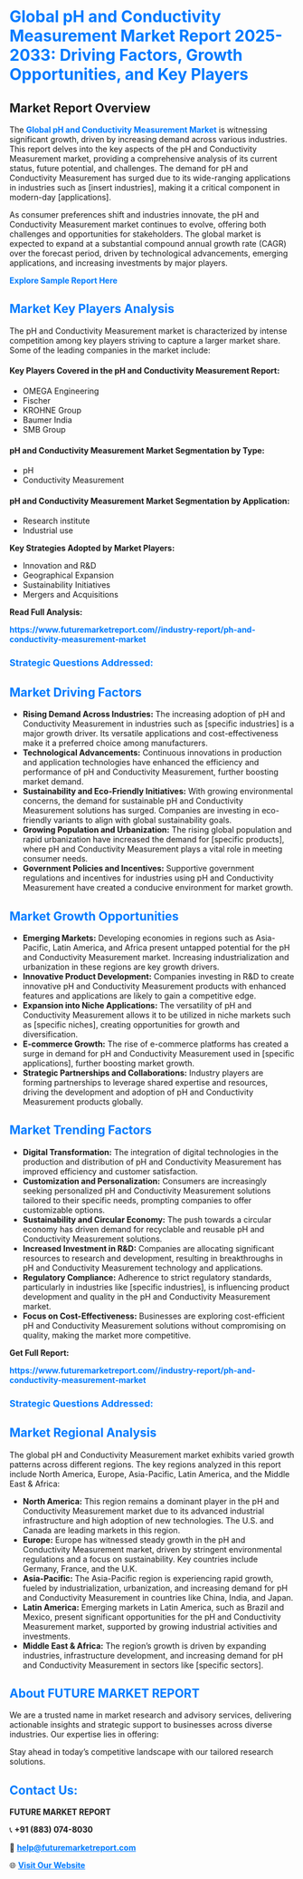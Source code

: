 <h1 style="color: #007BFF;">Global pH and Conductivity Measurement Market Report 2025-2033: Driving Factors, Growth Opportunities, and Key Players</h1>

<section id="overview">
<h2>Market Report Overview</h2>
<p>The <a href="https://www.futuremarketreport.com//industry-report/ph-and-conductivity-measurement-market" style="color: #007BFF; text-decoration: none;"><strong>Global pH and Conductivity Measurement Market</strong></a> is witnessing significant growth, driven by increasing demand across various industries. This report delves into the key aspects of the pH and Conductivity Measurement market, providing a comprehensive analysis of its current status, future potential, and challenges. The demand for pH and Conductivity Measurement has surged due to its wide-ranging applications in industries such as [insert industries], making it a critical component in modern-day [applications].</p>
<p>As consumer preferences shift and industries innovate, the pH and Conductivity Measurement market continues to evolve, offering both challenges and opportunities for stakeholders. The global market is expected to expand at a substantial compound annual growth rate (CAGR) over the forecast period, driven by technological advancements, emerging applications, and increasing investments by major players.</p>
</section>

<section id="overview">
<p><a href="https://www.futuremarketreport.com//request-sample/reportId=90670" style="color: #007BFF; text-decoration: none;"><strong>Explore Sample Report Here</strong></a></p>
</section>

<section id="key-players">
<h2 style="color: #007BFF;">Market Key Players Analysis</h2>
<p>The pH and Conductivity Measurement market is characterized by intense competition among key players striving to capture a larger market share. Some of the leading companies in the market include:</p>
<h4>Key Players Covered in the pH and Conductivity Measurement Report:</h4>
<ul><li>OMEGA Engineering</li><li>Fischer</li><li>KROHNE Group</li><li>Baumer India</li><li>SMB Group</li></ul>
<h4>pH and Conductivity Measurement Market Segmentation by Type:</h4>
<ul><li>pH</li><li>Conductivity Measurement</li></ul>

<h4>pH and Conductivity Measurement Market Segmentation by Application:</h4>
<ul><li>Research institute</li><li>Industrial use</li></ul>
<p><strong>Key Strategies Adopted by Market Players:</strong></p>
<ul>
<li>Innovation and R&D</li>
<li>Geographical Expansion</li>
<li>Sustainability Initiatives</li>
<li>Mergers and Acquisitions</li>
</ul>
</section>

<section>
<p><strong>Read Full Analysis: </strong></p><a href="https://www.futuremarketreport.com//industry-report/ph-and-conductivity-measurement-market" style="color: #007BFF; text-decoration: none;"><strong>https://www.futuremarketreport.com//industry-report/ph-and-conductivity-measurement-market</strong></a>
<h3 style="color: #007BFF;">Strategic Questions Addressed:</h3>
</section>

<section id="driving-factors">
<h2 style="color: #007BFF;">Market Driving Factors</h2>
<ul>
<li><strong>Rising Demand Across Industries:</strong> The increasing adoption of pH and Conductivity Measurement in industries such as [specific industries] is a major growth driver. Its versatile applications and cost-effectiveness make it a preferred choice among manufacturers.</li>
<li><strong>Technological Advancements:</strong> Continuous innovations in production and application technologies have enhanced the efficiency and performance of pH and Conductivity Measurement, further boosting market demand.</li>
<li><strong>Sustainability and Eco-Friendly Initiatives:</strong> With growing environmental concerns, the demand for sustainable pH and Conductivity Measurement solutions has surged. Companies are investing in eco-friendly variants to align with global sustainability goals.</li>
<li><strong>Growing Population and Urbanization:</strong> The rising global population and rapid urbanization have increased the demand for [specific products], where pH and Conductivity Measurement plays a vital role in meeting consumer needs.</li>
<li><strong>Government Policies and Incentives:</strong> Supportive government regulations and incentives for industries using pH and Conductivity Measurement have created a conducive environment for market growth.</li>
</ul>
</section>

<section id="growth-opportunities">
<h2 style="color: #007BFF;">Market Growth Opportunities</h2>
<ul>
<li><strong>Emerging Markets:</strong> Developing economies in regions such as Asia-Pacific, Latin America, and Africa present untapped potential for the pH and Conductivity Measurement market. Increasing industrialization and urbanization in these regions are key growth drivers.</li>
<li><strong>Innovative Product Development:</strong> Companies investing in R&D to create innovative pH and Conductivity Measurement products with enhanced features and applications are likely to gain a competitive edge.</li>
<li><strong>Expansion into Niche Applications:</strong> The versatility of pH and Conductivity Measurement allows it to be utilized in niche markets such as [specific niches], creating opportunities for growth and diversification.</li>
<li><strong>E-commerce Growth:</strong> The rise of e-commerce platforms has created a surge in demand for pH and Conductivity Measurement used in [specific applications], further boosting market growth.</li>
<li><strong>Strategic Partnerships and Collaborations:</strong> Industry players are forming partnerships to leverage shared expertise and resources, driving the development and adoption of pH and Conductivity Measurement products globally.</li>
</ul>
</section>

<section id="trending-factors">
<h2 style="color: #007BFF;">Market Trending Factors</h2>
<ul>
<li><strong>Digital Transformation:</strong> The integration of digital technologies in the production and distribution of pH and Conductivity Measurement has improved efficiency and customer satisfaction.</li>
<li><strong>Customization and Personalization:</strong> Consumers are increasingly seeking personalized pH and Conductivity Measurement solutions tailored to their specific needs, prompting companies to offer customizable options.</li>
<li><strong>Sustainability and Circular Economy:</strong> The push towards a circular economy has driven demand for recyclable and reusable pH and Conductivity Measurement solutions.</li>
<li><strong>Increased Investment in R&D:</strong> Companies are allocating significant resources to research and development, resulting in breakthroughs in pH and Conductivity Measurement technology and applications.</li>
<li><strong>Regulatory Compliance:</strong> Adherence to strict regulatory standards, particularly in industries like [specific industries], is influencing product development and quality in the pH and Conductivity Measurement market.</li>
<li><strong>Focus on Cost-Effectiveness:</strong> Businesses are exploring cost-efficient pH and Conductivity Measurement solutions without compromising on quality, making the market more competitive.</li>
</ul>
</section>

<section>
<p><strong>Get Full Report: </strong></p><a href="https://www.futuremarketreport.com//industry-report/ph-and-conductivity-measurement-market" style="color: #007BFF; text-decoration: none;"><strong>https://www.futuremarketreport.com//industry-report/ph-and-conductivity-measurement-market</strong></a>
<h3 style="color: #007BFF;">Strategic Questions Addressed:</h3>
</section>


<section id="regional-analysis">
<h2 style="color: #007BFF;">Market Regional Analysis</h2>
<p>The global pH and Conductivity Measurement market exhibits varied growth patterns across different regions. The key regions analyzed in this report include North America, Europe, Asia-Pacific, Latin America, and the Middle East & Africa:</p>
<ul>
<li><strong>North America:</strong> This region remains a dominant player in the pH and Conductivity Measurement market due to its advanced industrial infrastructure and high adoption of new technologies. The U.S. and Canada are leading markets in this region.</li>
<li><strong>Europe:</strong> Europe has witnessed steady growth in the pH and Conductivity Measurement market, driven by stringent environmental regulations and a focus on sustainability. Key countries include Germany, France, and the U.K.</li>
<li><strong>Asia-Pacific:</strong> The Asia-Pacific region is experiencing rapid growth, fueled by industrialization, urbanization, and increasing demand for pH and Conductivity Measurement in countries like China, India, and Japan.</li>
<li><strong>Latin America:</strong> Emerging markets in Latin America, such as Brazil and Mexico, present significant opportunities for the pH and Conductivity Measurement market, supported by growing industrial activities and investments.</li>
<li><strong>Middle East & Africa:</strong> The region’s growth is driven by expanding industries, infrastructure development, and increasing demand for pH and Conductivity Measurement in sectors like [specific sectors].</li>
</ul>
</section>

<footer>
<h2 style="color: #007BFF;">About FUTURE MARKET REPORT</h2>
<p>We are a trusted name in market research and advisory services, delivering actionable insights and strategic support to businesses across diverse industries. Our expertise lies in offering:</p>

<p>Stay ahead in today’s competitive landscape with our tailored research solutions.</p>

<h2 style="color: #007BFF;">Contact Us:</h2>
<p><strong>FUTURE MARKET REPORT</strong></p>
<p>📞 <strong>+91 (883) 074-8030</strong></p>
<p>📧 <strong><a href="mailto:help@futuremarketreport.com" style="color: #007BFF;">help@futuremarketreport.com</a></strong></p>
<p>🌐 <strong><a href="https://www.futuremarketreport.com/" style="color: #007BFF;">Visit Our Website</a></strong></p>
</footer>